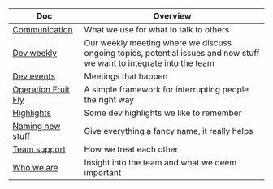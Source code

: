 <!-- prettier-ignore-start -->
<!-- start_toc -->
| Doc | Overview |
|---|---|
| [Communication](/culture/communication.md#readme) | What we use for what to talk to others |
| [Dev weekly](/culture/dev-weekly.md#readme) | Our weekly meeting where we discuss ongoing topics, potential issues and new stuff we want to integrate into the team |
| [Dev events](/culture/events.md#readme) | Meetings that happen |
| [Operation Fruit Fly](/culture/fruit-fly.md#readme) | A simple framework for interrupting people the right way |
| [Highlights](/culture/highlights.md#readme) | Some dev highlights we like to remember |
| [Naming new stuff](/culture/naming.md#readme) | Give everything a fancy name, it really helps |
| [Team support](/culture/support.md#readme) | How we treat each other |
| [Who we are](/culture/who-we-are.md#readme) | Insight into the team and what we deem important |
<!-- end_toc -->
<!-- prettier-ignore-end -->

